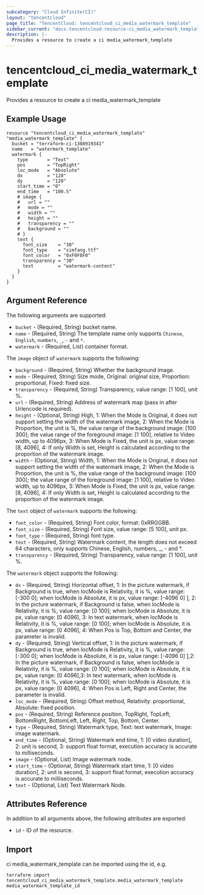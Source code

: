 ```yaml
---
subcategory: "Cloud Infinite(CI)"
layout: "tencentcloud"
page_title: "TencentCloud: tencentcloud_ci_media_watermark_template"
sidebar_current: "docs-tencentcloud-resource-ci_media_watermark_template"
description: |-
  Provides a resource to create a ci media_watermark_template
---
```


# tencentcloud_ci_media_watermark_template

Provides a resource to create a ci media_watermark_template

## Example Usage

```hcl
resource "tencentcloud_ci_media_watermark_template" "media_watermark_template" {
  bucket = "terraform-ci-1308919341"
  name   = "watermark_template"
  watermark {
    type       = "Text"
    pos        = "TopRight"
    loc_mode   = "Absolute"
    dx         = "128"
    dy         = "128"
    start_time = "0"
    end_time   = "100.5"
    # image {
    # 	url = ""
    # 	mode = ""
    # 	width = ""
    # 	height = ""
    # 	transparency = ""
    # 	background = ""
    # }
    text {
      font_size    = "30"
      font_type    = "simfang.ttf"
      font_color   = "0xF0F8F0"
      transparency = "30"
      text         = "watermark-content"
    }
  }
}
```

## Argument Reference

The following arguments are supported:

* `bucket` - (Required, String) bucket name.
* `name` - (Required, String) The template name only supports `Chinese`, `English`, `numbers`, `_`, `-` and `*`.
* `watermark` - (Required, List) container format.

The `image` object of `watermark` supports the following:

* `background` - (Required, String) Whether the background image.
* `mode` - (Required, String) Size mode, Original: original size, Proportion: proportional, Fixed: fixed size.
* `transparency` - (Required, String) Transparency, value range: [1 100], unit %.
* `url` - (Required, String) Address of watermark map (pass in after Urlencode is required).
* `height` - (Optional, String) High, 1: When the Mode is Original, it does not support setting the width of the watermark image, 2: When the Mode is Proportion, the unit is %, the value range of the background image: [100 300]; the value range of the foreground image: [1 100], relative to Video width, up to 4096px, 3: When Mode is Fixed, the unit is px, value range: [8, 4096], 4: If only Width is set, Height is calculated according to the proportion of the watermark image.
* `width` - (Optional, String) Width, 1: When the Mode is Original, it does not support setting the width of the watermark image, 2: When the Mode is Proportion, the unit is %, the value range of the background image: [100 300]; the value range of the foreground image: [1 100], relative to Video width, up to 4096px, 3: When Mode is Fixed, the unit is px, value range: [8, 4096], 4: If only Width is set, Height is calculated according to the proportion of the watermark image.

The `text` object of `watermark` supports the following:

* `font_color` - (Required, String) Font color, format: 0xRRGGBB.
* `font_size` - (Required, String) Font size, value range: [5 100], unit px.
* `font_type` - (Required, String) font type.
* `text` - (Required, String) Watermark content, the length does not exceed 64 characters, only supports Chinese, English, numbers, _, - and *.
* `transparency` - (Required, String) Transparency, value range: [1 100], unit %.

The `watermark` object supports the following:

* `dx` - (Required, String) Horizontal offset, 1: In the picture watermark, if Background is true, when locMode is Relativity, it is %, value range: [-300 0]; when locMode is Absolute, it is px, value range: [-4096 0] ], 2: In the picture watermark, if Background is false, when locMode is Relativity, it is %, value range: [0 100]; when locMode is Absolute, it is px, value range: [0 4096], 3: In text watermark, when locMode is Relativity, it is %, value range: [0 100]; when locMode is Absolute, it is px, value range: [0 4096], 4: When Pos is Top, Bottom and Center, the parameter is invalid.
* `dy` - (Required, String) Vertical offset, 1: In the picture watermark, if Background is true, when locMode is Relativity, it is %, value range: [-300 0]; when locMode is Absolute, it is px, value range: [-4096 0] ],2: In the picture watermark, if Background is false, when locMode is Relativity, it is %, value range: [0 100]; when locMode is Absolute, it is px, value range: [0 4096],3: In text watermark, when locMode is Relativity, it is %, value range: [0 100]; when locMode is Absolute, it is px, value range: [0 4096], 4: When Pos is Left, Right and Center, the parameter is invalid.
* `loc_mode` - (Required, String) Offset method, Relativity: proportional, Absolute: fixed position.
* `pos` - (Required, String) Reference position, TopRight, TopLeft, BottomRight, BottomLeft, Left, Right, Top, Bottom, Center.
* `type` - (Required, String) Watermark type, Text: text watermark, Image: image watermark.
* `end_time` - (Optional, String) Watermark end time, 1: [0 video duration], 2: unit is second, 3: support float format, execution accuracy is accurate to milliseconds.
* `image` - (Optional, List) Image watermark node.
* `start_time` - (Optional, String) Watermark start time, 1: [0 video duration], 2: unit is second, 3: support float format, execution accuracy is accurate to milliseconds.
* `text` - (Optional, List) Text Watermark Node.

## Attributes Reference

In addition to all arguments above, the following attributes are exported:

* `id` - ID of the resource.



## Import

ci media_watermark_template can be imported using the id, e.g.

```
terraform import tencentcloud_ci_media_watermark_template.media_watermark_template media_watermark_template_id
```

